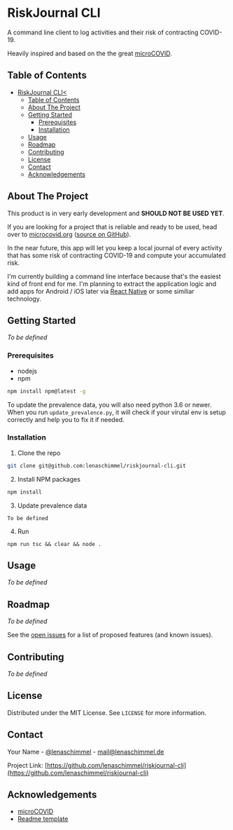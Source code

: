 <!-- PROJECT LOGO -->
# RiskJournal CLI
A command line client to log activities and their risk of contracting COVID-19.<br/>

Heavily inspired and based on the the great [microCOVID](https://github.com/microcovid/microcovid).


<!-- TABLE OF CONTENTS -->
## Table of Contents

- [RiskJournal CLI<](#riskjournal-cli)
  - [Table of Contents](#table-of-contents)
  - [About The Project](#about-the-project)
  - [Getting Started](#getting-started)
    - [Prerequisites](#prerequisites)
    - [Installation](#installation)
  - [Usage](#usage)
  - [Roadmap](#roadmap)
  - [Contributing](#contributing)
  - [License](#license)
  - [Contact](#contact)
  - [Acknowledgements](#acknowledgements)



<!-- ABOUT THE PROJECT -->
## About The Project

This product is in very early development and **SHOULD NOT BE USED YET**. 

If you are looking for a project that is reliable and ready to be used, head over to [microcovid.org](https://www.microcovid.org) ([source on GitHub](https://github.com/microcovid/microcovid)).

In the near future, this app will let you keep a local journal of every activity that has some risk of contracting COVID-19 and compute your accumulated risk.

I'm currently building a command line interface because that's the easiest kind of front end for me. I'm planning to extract the application logic and add apps for Android / iOS later via [React Native](https://reactnative.dev/) or some similiar technology.


<!-- GETTING STARTED -->
## Getting Started

_To be defined_

### Prerequisites

* nodejs
* npm
```sh
npm install npm@latest -g
```

To update the prevalence data, you will also need python 3.6 or newer. When you run `update_prevalence.py`, it will check if your virutal env is setup correctly and help you to fix it if needed.

### Installation

1. Clone the repo
```sh
git clone git@github.com:lenaschimmel/riskjournal-cli.git
```
2. Install NPM packages
```sh
npm install
```
3. Update prevalence data
```JS
To be defined
```
4. Run
```JS
npm run tsc && clear && node .
```


<!-- USAGE EXAMPLES -->
## Usage

_To be defined_


<!-- ROADMAP -->
## Roadmap

_To be defined_

See the [open issues](https://github.com/lenaschimmel/riskjournal-cli/issues) for a list of proposed features (and known issues).



<!-- CONTRIBUTING -->
## Contributing

_To be defined_


<!-- LICENSE -->
## License

Distributed under the MIT License. See `LICENSE` for more information.



<!-- CONTACT -->
## Contact

Your Name - [@lenaschimmel](https://twitter.com/lenaschimmel) - mail@lenaschimmel.de

Project Link: [https://github.com/lenaschimmel/riskjournal-cli](https://github.com/lenaschimmel/riskjournal-cli)



<!-- ACKNOWLEDGEMENTS -->
## Acknowledgements
* [microCOVID](https://github.com/microcovid/microcovid)
* [Readme template](https://github.com/othneildrew/Best-README-Template)
